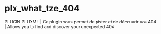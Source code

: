 # plx_what_tze_404
PLUGIN PLUXML | Ce plugin vous permet de pister et de découvrir vos 404 | Allows you to find and discover your unexpected 404
